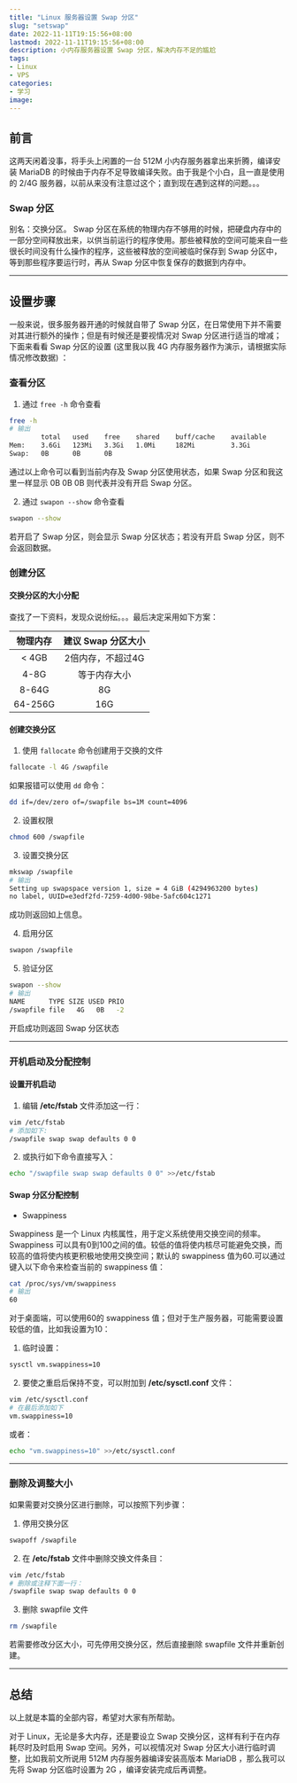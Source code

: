 ```yaml
---
title: "Linux 服务器设置 Swap 分区"
slug: "setswap"
date: 2022-11-11T19:15:56+08:00
lastmod: 2022-11-11T19:15:56+08:00
description: 小内存服务器设置 Swap 分区，解决内存不足的尴尬
tags:
- Linux
- VPS
categories:
- 学习
image: 
---
```


## 前言

这两天闲着没事，将手头上闲置的一台 512M 小内存服务器拿出来折腾，编译安装 MariaDB 的时候由于内存不足导致编译失败。由于我是个小白，且一直是使用的 2/4G 服务器，以前从来没有注意过这个；直到现在遇到这样的问题。。。

<!--more-->

### Swap 分区

别名：交换分区。 Swap 分区在系统的物理内存不够用的时候，把硬盘内存中的一部分空间释放出来，以供当前运行的程序使用。那些被释放的空间可能来自一些很长时间没有什么操作的程序，这些被释放的空间被临时保存到 Swap 分区中，等到那些程序要运行时，再从 Swap 分区中恢复保存的数据到内存中。

---

## 设置步骤

一般来说，很多服务器开通的时候就自带了 Swap 分区，在日常使用下并不需要对其进行额外的操作；但是有时候还是要视情况对 Swap 分区进行适当的增减；下面来看看 Swap 分区的设置 (这里我以我 4G 内存服务器作为演示，请根据实际情况修改数据) ：

### 查看分区

1. 通过 `free -h` 命令查看

```bash
free -h
# 输出
        total   used    free    shared    buff/cache    available
Mem:    3.6Gi   123Mi   3.3Gi   1.0Mi     182Mi         3.3Gi
Swap:   0B      0B      0B
```

通过以上命令可以看到当前内存及 Swap 分区使用状态，如果 Swap 分区和我这里一样显示 0B  0B  0B 则代表并没有开启 Swap 分区。

2. 通过 `swapon --show` 命令查看

```bash
swapon --show
```

若开启了 Swap 分区，则会显示 Swap 分区状态；若没有开启 Swap 分区，则不会返回数据。

### 创建分区

#### 交换分区的大小分配

查找了一下资料，发现众说纷纭。。。最后决定采用如下方案：

|**物理内存**|**建议 Swap 分区大小**|
|    :---:   |         :---:        |
|< 4GB       |2倍内存，不超过4G      |
|4-8G        |等于内存大小           |
|8-64G       |8G                    |
|64-256G     |16G                   |

#### 创建交换分区

1. 使用 `fallocate` 命令创建用于交换的文件

```bash
fallocate -l 4G /swapfile
```

如果报错可以使用 `dd` 命令：

```bash
dd if=/dev/zero of=/swapfile bs=1M count=4096
```

2. 设置权限

```bash
chmod 600 /swapfile
```

3. 设置交换分区

``` bash
mkswap /swapfile
# 输出
Setting up swapspace version 1, size = 4 GiB (4294963200 bytes)
no label, UUID=e3edf2fd-7259-4d00-98be-5afc604c1271
```

成功则返回如上信息。

4. 启用分区

```bash
swapon /swapfile
```

5. 验证分区

```bash
swapon --show
# 输出
NAME      TYPE SIZE USED PRIO
/swapfile file   4G   0B   -2
```

开启成功则返回 Swap 分区状态

---

### 开机启动及分配控制

#### 设置开机启动

1. 编辑 **/etc/fstab** 文件添加这一行：

```bash
vim /etc/fstab
# 添加如下:
/swapfile swap swap defaults 0 0
```

2. 或执行如下命令直接写入：

```bash
echo "/swapfile swap swap defaults 0 0" >>/etc/fstab
```

#### Swap 分区分配控制

- Swappiness

Swappiness 是一个 Linux 内核属性，用于定义系统使用交换空间的频率。 Swappiness 可以具有0到100之间的值。较低的值将使内核尽可能避免交换，而较高的值将使内核更积极地使用交换空间；默认的 swappiness 值为60.可以通过键入以下命令来检查当前的 swappiness 值：

```bash
cat /proc/sys/vm/swappiness
# 输出
60
```

对于桌面端，可以使用60的 swappiness 值；但对于生产服务器，可能需要设置较低的值，比如我设置为10：

1. 临时设置：

```bash
sysctl vm.swappiness=10
```

2. 要使之重启后保持不变，可以附加到 **/etc/sysctl.conf** 文件：

```bash
vim /etc/sysctl.conf
# 在最后添加如下
vm.swappiness=10
```

或者：

```bash
echo "vm.swappiness=10" >>/etc/sysctl.conf
```

---

### 删除及调整大小

如果需要对交换分区进行删除，可以按照下列步骤：

1. 停用交换分区

```bash
swapoff /swapfile
```

2. 在 **/etc/fstab** 文件中删除交换文件条目：

```bash
vim /etc/fstab
# 删除或注释下面一行：
/swapfile swap swap defaults 0 0
```

3. 删除 swapfile 文件

```bash
rm /swapfile
```

若需要修改分区大小，可先停用交换分区，然后直接删除 swapfile 文件并重新创建。

---

## 总结

以上就是本篇的全部内容，希望对大家有所帮助。

对于 Linux，无论是多大内存，还是要设立 Swap 交换分区，这样有利于在内存耗尽时及时启用 Swap 空间。另外，可以视情况对 Swap 分区大小进行临时调整，比如我前文所说用 512M 内存服务器编译安装高版本 MariaDB ，那么我可以先将 Swap 分区临时设置为 2G ，编译安装完成后再调整。
